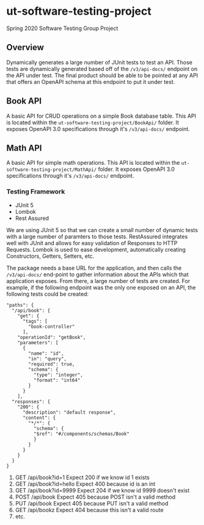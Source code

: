 # ut-software-testing-project
Spring 2020 Software Testing Group Project

## Overview
Dynamically generates a large number of JUnit tests to test an API. Those tests are dynamically generated based off of the `/v3/api-docs/` endpoint on the API under test. The final product should be able to be pointed at any API that offers an OpenAPI schema at this endpoint to put it under test.

## Book API
A basic API for CRUD operations on a simple Book database table. This API is located within the `ut-software-testing-project/BookApi/` folder. It exposes OpenAPI 3.0 specifications through it's `/v3/api-docs/` endpoint.

## Math API
A basic API for simple math operations. This API is located within the `ut-software-testing-project/MathApi/` folder. It exposes OpenAPI 3.0 specifications through it's `/v3/api-docs/` endpoint.

### Testing Framework
- JUnit 5
- Lombok
- Rest Assured

We are using JUnit 5 so that we can create a small number of dynamic tests with a large number of paramters to those tests. RestAssured integrates well with JUnit and allows for easy validation of Responses to HTTP Requests. Lombok is used to ease development, automatically creating Constructors, Getters, Setters, etc.

The package needs a base URL for the application, and then calls the `/v3/api-docs/` end-point to gather information about the APIs which that application exposes. From there, a large number of tests are created. For example, if the following endpoint was the only one exposed on an API, the following tests could be created:
```
"paths": {
  "/api/book": {
    "get": {
      "tags": [
        "book-controller"
      ],
    "operationId": "getBook",
    "parameters": [
      {
        "name": "id",
        "in": "query",
        "required": true,
        "schema": {
          "type": "integer",
          "format": "int64"
        }
      }
    ],
  "responses": {
    "200": {
      "description": "default response",
      "content": {
        "*/*": {
          "schema": {
          "$ref": "#/components/schemas/Book"
          }
        }
      }
    }
  }
}
```
1. GET  /api/book?id=1       Expect 200 if we know id 1 exists
2. GET  /api/book?id=hello   Expect 400 because id is an int
3. GET  /api/book?id=9999    Expect 204 if we know id 9999 doesn't exist
4. POST /api/book            Expect 405 because POST isn't a valid method
5. PUT  /api/book            Expect 405 because PUT isn't a valid method
6. GET  /api/bookz           Expect 404 because this isn't a valid route
7. etc.
